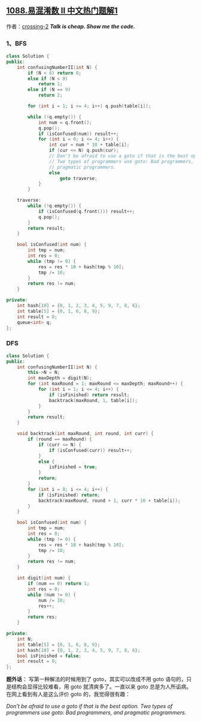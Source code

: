 ## [1088.易混淆数 II 中文热门题解1](https://leetcode.cn/problems/confusing-number-ii/solutions/100000/c-bfs-dfs-by-crossing-2)

作者：[crossing-2](https://leetcode.cn/u/crossing-2)
***Talk is cheap. Show me the code.***

### 1、BFS
```cpp
class Solution {
public:
    int confusingNumberII(int N) {
        if (N < 6) return 0;
        else if (N < 9)
            return 1;
        else if (N == 9)
            return 2;

        for (int i = 1; i <= 4; i++) q.push(table[i]);

        while (!q.empty()) {
            int num = q.front();
            q.pop();
            if (isConfused(num)) result++;
            for (int i = 0; i <= 4; i++) {
                int cur = num * 10 + table[i];
                if (cur <= N) q.push(cur);
                // Don't be afraid to use a goto if that is the best option.
                // Two types of programmers use goto: Bad programmers, and
                // pragmatic programmers.
                else
                    goto traverse;
            }
        }

    traverse:
        while (!q.empty()) {
            if (isConfused(q.front())) result++;
            q.pop();
        }
        return result;
    }

    bool isConfused(int num) {
        int tmp = num;
        int res = 0;
        while (tmp != 0) {
            res = res * 10 + hash[tmp % 10];
            tmp /= 10;
        }
        return res != num;
    }

private:
    int hash[10] = {0, 1, 2, 3, 4, 5, 9, 7, 8, 6};
    int table[5] = {0, 1, 6, 8, 9};
    int result = 0;
    queue<int> q;
};

```

### DFS
```cpp
class Solution {
public:
    int confusingNumberII(int N) {
    	this->N = N;
    	int maxDepth = digit(N);
    	for (int maxRound = 1; maxRound <= maxDepth; maxRound++) {
    		for (int i = 1; i <= 4; i++) {
    			if (isFinished) return result;
    			backtrack(maxRound, 1, table[i]);
    		}
    	}
    	return result;
    }

    void backtrack(int maxRound, int round, int curr) {
    	if (round == maxRound) {
    		if (curr <= N) {
    			if (isConfused(curr)) result++;
    		}
    		else {
    			isFinished = true;
    		}
    		return;
    	}
    	for (int i = 0; i <= 4; i++) {
    		if (isFinished) return;
    		backtrack(maxRound, round + 1, curr * 10 + table[i]);
    	}
    }

    bool isConfused(int num) {
    	int tmp = num;
    	int res = 0;
    	while (tmp != 0) {
    		res = res * 10 + hash[tmp % 10];
    		tmp /= 10;
    	}
    	return res != num;
    }

    int digit(int num) {
        if (num == 0) return 1;
        int res = 0;
        while (num != 0) {
            num /= 10;
            res++;
        }
        return res;
    }

private:
	int N;
	int table[5] = {0, 1, 6, 8, 9};
	int hash[10] = {0, 1, 2, 3, 4, 5, 9, 7, 8, 6};
	bool isFinished = false;
	int result = 0;
};

```
**题外话**：
写第一种解法的时候用到了 goto，其实可以改成不用 goto 语句的，只是结构会显得比较难看，用 goto 就清爽多了。一直以来 goto 总是为人所诟病。在网上看到有人是这么评价 goto 的，我觉得很有趣：

*Don't be afraid to use a goto if that is the best option.
Two types of programmers use goto: Bad programmers, and pragmatic programmers.*